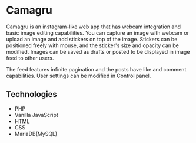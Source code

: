 
# Camagru

Camagru is an instagram-like web app that has webcam integration and basic image editing capabilities. You can capture an image with webcam or upload an image and add stickers on top of the image. Stickers can be positioned freely with mouse, and the sticker's size and opacity can be modified. Images can be saved as drafts or posted to be displayed in image feed to other users. 

The feed features infinite pagination and the posts have like and comment capabilities. User settings can be modified in Control panel.

## Technologies
- PHP
- Vanilla JavaScript
- HTML
- CSS
- MariaDB(MySQL)
